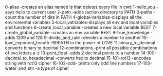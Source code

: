 0-alias -creates an alias named ls that deletes every file in cwd
1-hello_you -says hello to current user
2-path -adds /action directory to PATH 
3-paths -count the number of dirs in PATH
4-global-variables-displays all the enviromental variables
5-local_vatriables-displays all env and local variables and functions
6-create_local_variable -creates a new local variable BEST
7-create_global_variable -creates an env variable BEST
8-true_knowledge -adds 1209 and 128
9-divide_and_rule -devides a number to another
10-love_exponent_breath -BREATH to the power of LOVE
11-binary_to_decimal -converts binary to decimal
12-combinations -print all possible combinations of two letters a-z
13-print_float -adds 2 decimal points to a number
14-100-decimal_to_hexadecimal -converts hex to decimal
15-101-rot13 -encodes string with rot13 cipher
16-102-odd- prints only odd line numbers
17-103-water_and_stir -a type of cipher
